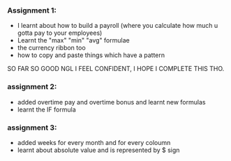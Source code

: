 ### Assignment 1:
- I learnt about how to build a payroll (where you calculate how much u gotta pay to your employees)
- Learnt the "max" "min" "avg" formulae 
- the currency ribbon too 
- how to copy and paste things which have a pattern 

SO FAR SO GOOD NGL I FEEL CONFIDENT, I HOPE I COMPLETE THIS THO.

### assignment 2:
- added overtime pay and overtime bonus and learnt new formulas 
- learnt the IF formula 

### assignment 3:
- added weeks for every month and for every coloumn 
- learnt about absolute value and is represented by $ sign